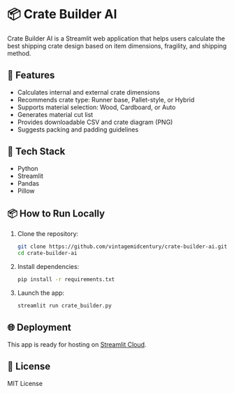 # 📦 Crate Builder AI

Crate Builder AI is a Streamlit web application that helps users calculate the best shipping crate design based on item dimensions, fragility, and shipping method.

## 🚀 Features

- Calculates internal and external crate dimensions
- Recommends crate type: Runner base, Pallet-style, or Hybrid
- Supports material selection: Wood, Cardboard, or Auto
- Generates material cut list
- Provides downloadable CSV and crate diagram (PNG)
- Suggests packing and padding guidelines

## 🧰 Tech Stack

- Python
- Streamlit
- Pandas
- Pillow

## 📦 How to Run Locally

1. Clone the repository:
   ```bash
   git clone https://github.com/vintagemidcentury/crate-builder-ai.git
   cd crate-builder-ai
   ```

2. Install dependencies:
   ```bash
   pip install -r requirements.txt
   ```

3. Launch the app:
   ```bash
   streamlit run crate_builder.py
   ```

## 🌐 Deployment

This app is ready for hosting on [Streamlit Cloud](https://streamlit.io/cloud).

## 📄 License

MIT License